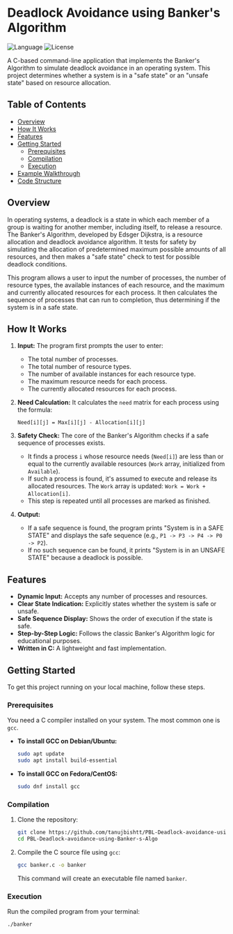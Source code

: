 # Deadlock Avoidance using Banker's Algorithm

![Language](https://img.shields.io/badge/Language-C-blue.svg)
![License](https://img.shields.io/badge/License-MIT-green.svg)

A C-based command-line application that implements the Banker's Algorithm to simulate deadlock avoidance in an operating system. This project determines whether a system is in a "safe state" or an "unsafe state" based on resource allocation.

## Table of Contents

- [Overview](#overview)
- [How It Works](#how-it-works)
- [Features](#features)
- [Getting Started](#getting-started)
  - [Prerequisites](#prerequisites)
  - [Compilation](#compilation)
  - [Execution](#execution)
- [Example Walkthrough](#example-walkthrough)
- [Code Structure](#code-structure)

## Overview

In operating systems, a deadlock is a state in which each member of a group is waiting for another member, including itself, to release a resource. The Banker's Algorithm, developed by Edsger Dijkstra, is a resource allocation and deadlock avoidance algorithm. It tests for safety by simulating the allocation of predetermined maximum possible amounts of all resources, and then makes a "safe state" check to test for possible deadlock conditions.

This program allows a user to input the number of processes, the number of resource types, the available instances of each resource, and the maximum and currently allocated resources for each process. It then calculates the sequence of processes that can run to completion, thus determining if the system is in a safe state.

## How It Works

1.  **Input:** The program first prompts the user to enter:
    -   The total number of processes.
    -   The total number of resource types.
    -   The number of available instances for each resource type.
    -   The maximum resource needs for each process.
    -   The currently allocated resources for each process.

2.  **Need Calculation:** It calculates the `need` matrix for each process using the formula:
    ```
    Need[i][j] = Max[i][j] - Allocation[i][j]
    ```

3.  **Safety Check:** The core of the Banker's Algorithm checks if a safe sequence of processes exists.
    -   It finds a process `i` whose resource needs (`Need[i]`) are less than or equal to the currently available resources (`Work` array, initialized from `Available`).
    -   If such a process is found, it's assumed to execute and release its allocated resources. The `Work` array is updated: `Work = Work + Allocation[i]`.
    -   This step is repeated until all processes are marked as finished.

4.  **Output:**
    -   If a safe sequence is found, the program prints "System is in a SAFE STATE" and displays the safe sequence (e.g., `P1 -> P3 -> P4 -> P0 -> P2`).
    -   If no such sequence can be found, it prints "System is in an UNSAFE STATE" because a deadlock is possible.

## Features

-   **Dynamic Input:** Accepts any number of processes and resources.
-   **Clear State Indication:** Explicitly states whether the system is safe or unsafe.
-   **Safe Sequence Display:** Shows the order of execution if the state is safe.
-   **Step-by-Step Logic:** Follows the classic Banker's Algorithm logic for educational purposes.
-   **Written in C:** A lightweight and fast implementation.

## Getting Started

To get this project running on your local machine, follow these steps.

### Prerequisites

You need a C compiler installed on your system. The most common one is `gcc`.

-   **To install GCC on Debian/Ubuntu:**
    ```sh
    sudo apt update
    sudo apt install build-essential
    ```
-   **To install GCC on Fedora/CentOS:**
    ```sh
    sudo dnf install gcc
    ```

### Compilation

1.  Clone the repository:
    ```sh
    git clone https://github.com/tanujbishtt/PBL-Deadlock-avoidance-using-Banker-s-Algo.git
    cd PBL-Deadlock-avoidance-using-Banker-s-Algo
    ```

2.  Compile the C source file using `gcc`:
    ```sh
    gcc banker.c -o banker
    ```
    This command will create an executable file named `banker`.

### Execution

Run the compiled program from your terminal:
```sh
./banker
